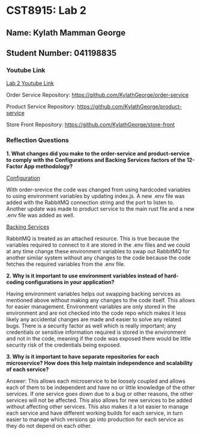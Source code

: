 # CST8915: Lab 2

## Name: Kylath Mamman George

## Student Number: 041198835

### Youtube Link

[Lab 2 Youtube Link](https://www.youtube.com/watch?v=1x_jV4dPfak)

Order Service Repository: <https://github.com/KylathGeorge/order-service>

Product Service Repository: <https://github.com/KylathGeorge/product-service>

Store Front Repository: <https://github.com/KylathGeorge/store-front>

### Reflection Questions

**1. What changes did you make to the order-service and product-service to comply with the Configurations and Backing Services factors of the 12-Factor App methodology?**

<ins>Configuration</ins>

With order-srevice the code was changed from using hardcoded variables to using environment variables by updating index.js. A new .env file was added with the RabbitMQ connection string and the port to listen to. Another update was made to product service to the main rust file and a new .env file was added as well.

<ins>Backing Services</ins>

RabbitMQ is treated as an attached resource. This is true because the variables required to connect to it are stored in the .env files and we could at any time change these environment variables to swap out RabbitMQ for another similar system without any changes to the code because the code fetches the required variables from the .env file.

**2. Why is it important to use environment variables instead of hard-coding configurations in your application?**

Having environment variables helps out swapping backing services as mentioned above without making any changes to the code itself. This allows for easier management. Environment variables are only stored in the environment and are not checked into the code repo which makes it less likely any accidental changes are made and easier to solve any related bugs. There is a security factor as well which is really important; any credentials or sensitive information required is stored in the environment and not in the code, meaning if the code was exposed there would be little security risk of the credentials being exposed.

**3. Why is it important to have separate repositories for each microservice? How does this help maintain independence and scalability of each service?**

Answer: This allows each microservice to be loosely coupled and allows each of them to be independent and have no or little knowledge of the other services. If one service goes down due to a bug or other reasons, the other services will not be affected. This also allows for new services to be added without affecting other services. This also makes it a lot easier to manage each service and have different working builds for each service, in turn easier to manage which versions go into production for each service as they do not depend on each other.

